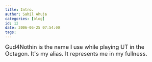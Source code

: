 ```yaml
---
title: Intro.
author: Sahil Ahuja
categories: [blog]
id: 12
date: 2006-06-25 07:54:00
tags:
---
```


<span style="font-size:130%;">Gud4Nothin is the name I use while playing UT in the Octagon.
It's my alias.
It represents me in my fullness. </span>